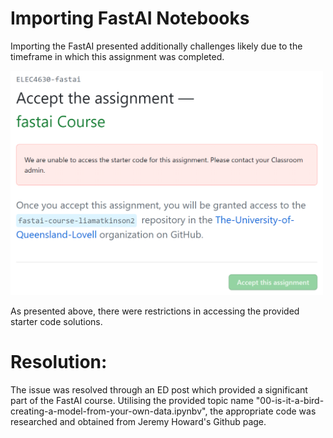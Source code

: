 # Importing FastAI Notebooks
Importing the FastAI presented additionally challenges likely due to the timeframe in which this assignment was completed.

<div>
<img src="/images/Screenshot-2023-05-26-223619.png" width="500"/>
</div>

As presented above, there were restrictions in accessing the provided starter code solutions.

# Resolution:

The issue was resolved through an ED post which provided a significant part of the FastAI course. 
Utilising the provided topic name "00-is-it-a-bird-creating-a-model-from-your-own-data.ipynbv", the appropriate code was researched and obtained from Jeremy Howard's Github page. 
